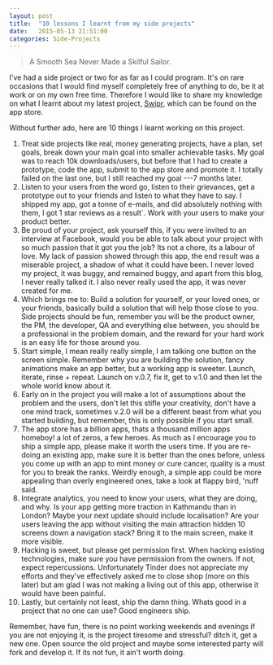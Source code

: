 ```yaml
---
layout: post
title:  "10 lessons I learnt from my side projects"
date:   2015-05-13 21:51:00
categories: Side-Projects
---
```


> A Smooth Sea Never Made a Skilful Sailor.


I've had a side project or two for as far as I could program. It's on rare occasions that I would find myself completely free of anything to do, be it at work or on my own free time. Therefore I would like to share my knowledge on what I learnt about my latest project, [Swipr](http://www.google.com), which can be found on the app store.

Without further ado, here are 10 things I learnt working on this project.

1. Treat side projects like real, money generating projects, have a plan, set goals, break down your main goal into smaller achievable tasks. My goal was to reach 10k downloads/users, but before that I had to create a prototype, code the app, submit to the app store and promote it. I totally failed on the last one, but I still reached my goal ---7 months later.
2. Listen to your users from the word go, listen to their grievances, get a prototype out to your friends and listen to what they have to say. I shipped my app, got a tonne of e-mails, and did absolutely nothing with them, I got 1 star reviews as a result`. Work with your users to make your product better.
3. Be proud of your project, ask yourself this, if you were invited to an interview at Facebook, would you be able to talk about your project with so much passion that it got you the job? Its not a chore, its a labour of love. My lack of passion showed through this app, the end result was a miserable project, a shadow of what it could have been. I never loved my project, it was buggy, and remained buggy, and apart from this blog, I never really talked it. I also never really used the app, it was never created for me.
4. Which brings me to: Build a solution for yourself, or your loved ones, or your friends, basically build a solution that will help those close to you. Side projects should be fun, remember you will be the product owner, the PM, the developer, QA and everything else between, you should be a professional in the problem domain, and the reward for your hard work is an easy life for those around you.
5. Start simple, I mean really really simple, I am talking one button on the screen simple. Remember why you are building the solution, fancy animations make an app better, but a working app is sweeter. Launch, iterate, rinse + repeat. Launch on v.0.7, fix it, get to v.1.0 and then let the whole world know about it.
6. Early on in the project you will make a lot of assumptions about the problem and the users, don't let this stifle your creativity, don't have a one mind track, sometimes v.2.0 will be a different beast from what you started building, but remember, this is only possible if you start small.
7. The app store has a billion apps, thats a thousand million apps homeboy! a lot of zeros, a few heroes. As much as I encourage you to ship a simple app, please make it worth the users time. If you are re-doing an existing app, make sure it is better than the ones before, unless you come up with an app to mint money or cure cancer, quality is a must for you to break the ranks. Weirdly enough, a simple app could be more appealing than overly engineered ones, take a look at flappy bird, 'nuff said.
8. Integrate analytics, you need to know your users, what they are doing, and why. Is your app getting more traction in Kathmandu than in London? Maybe your next update should include localisation? Are your users leaving the app without visiting the main attraction hidden 10 screens down a navigation stack? Bring it to the main screen, make it more visible.
9. Hacking is sweet, but please get permission first. When hacking existing technologies, make sure you have permission from the owners. If not, expect repercussions. Unfortunately Tinder does not appreciate my efforts and they've effectively asked me to close shop (more on this later) but am glad I was not making a living out of this app, otherwise it would have been painful. 
10. Lastly, but certainly not least, ship the damn thing. Whats good in a project that no one can use? Good engineers ship. 

Remember, have fun, there is no point working weekends and evenings if you are not enjoying it, is the project tiresome and stressful? ditch it, get a new one. Open source the old project and maybe some interested party will fork and develop it. If its not fun, it ain't worth doing.